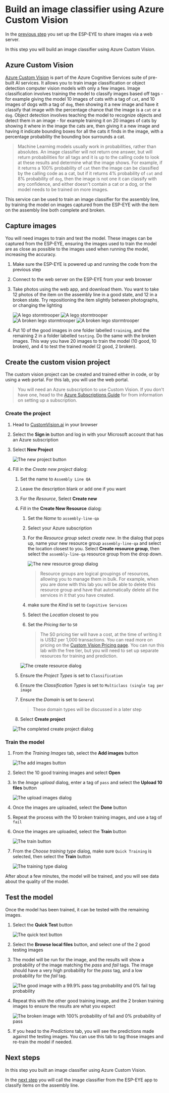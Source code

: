 # Build an image classifier using Azure Custom Vision

In the [previous step](./image-capture.md) you set up the ESP-EYE to share images via a web server.

In this step you will build an image classifier using Azure Custom Vision.

## Azure Custom Vision

[Azure Custom Vision](https://azure.microsoft.com/services/cognitive-services/custom-vision-service/?WT.mc_id=academic-7372-jabenn) is part of the Azure Cognitive Services suite of pre-built AI services. It allows you to train image classification or object detection computer vision models with only a few images. Image classification involves training the model to classify images based off tags - for example giving the model 10 images of cats with a tag of `cat`, and 10 images of dogs with a tag of `dog`, then showing it a new image and have it classify that image with the percentage chance that the image is a `cat` or a `dog`. Object detection involves teaching the model to recognize objects and detect them in an image - for example training it on 20 images of cats by showing it where in the image the cats are, then giving it a new image and having it indicate bounding boxes for all the cats it finds in the image, with a percentage probability the bounding box surrounds a cat.

> Machine Learning models usually work in probabilities, rather than absolutes. An image classifier will not return one answer, but will return probabilities for all tags and it is up to the calling code to look at these results and determine what the image shows. For example, if it returns a 100% probability of `cat` then the image can be classified by the calling code as a cat, but if it returns 4% probability of `cat` and 8% probability of `dog`, then the image is not one it can classify with any confidence, and either doesn't contain a cat or a dog, or the model needs to be trained on more images.

This service can be used to train an image classifier for the assembly line, by training the model on images captured from the ESP-EYE with the item on the assembly line both complete and broken.

## Capture images

You will need images to train and test the model. These images can be captured from the ESP-EYE, ensuring the images used to train the model are as close as possible to the images used when running the model, increasing the accuracy.

1. Make sure the ESP-EYE is powered up and running the code from the previous step

1. Connect to the web server on the ESP-EYE from your web browser

1. Take photos using the web app, and download them. You want to take 12 photos of the item on the assembly line in a good state, and 12 in a broken state. Try repositioning the item slightly between photographs, or changing the lighting

    ![A lego stormtrooper](../images/stormtrooper-1.jpg) ![A lego stormtrooper](../images/stormtrooper-2.jpg)
    ![A broken lego stormtrooper](../images/broken-stormtrooper-1.jpg) ![A broken lego stormtrooper](../images/broken-stormtrooper-2.jpg)

1. Put 10 of the good images in one folder labelled `training`, and the remaining 2 in a folder labelled `testing`. Do the same with the broken images. This way you have 20 images to train the model (10 good, 10 broken), and 4 to test the trained model (2 good, 2 broken).

## Create the custom vision project

The custom vision project can be created and trained either in code, or by using a web portal. For this lab, you will use the web portal.

> You will need an Azure subscription to use Custom Vision. If you don't have one, head to the [Azure Subscriptions Guide](../../../../../azure-subscription.md) for from information on setting up a subscription.

### Create the project

1. Head to [CustomVision.ai](https://www.customvision.ai/?WT.mc_id=academic-7372-jabenn) in your browser

1. Select the **Sign in** button and log in with your Microsoft account that has an Azure subscription

1. Select **New Project**

    ![The new project button](../../../../images/custom-vision-new-project-button.png)

1. Fill in the *Create new project* dialog:

    1. Set the name to `Assembly Line QA`

    1. Leave the description blank or add one if you want

    1. For the *Resource*, Select **Create new**

    1. Fill in the **Create New Resource** dialog:

        1. Set the *Name* to `assembly-line-qa`

        1. Select your Azure subscription

        1. For the *Resource group* select *create new*. In the dialog that pops up, name your new resource group `assembly-line-qa` and select the location closest to you. Select **Create resource group**, then select the `assembly-line-qa` resource group from the drop down.

            ![The new resource group dialog](../images/custom-vision-new-resource-group.png)

            > Resource groups are logical groupings of resources, allowing you to manage them in bulk. For example, when you are done with this lab you will be able to delete this resource group and have that automatically delete all the services in it that you have created.

        1. make sure the *Kind* is set to `Cognitive Services`

        1. Select the *Location* closest to you

        1. Set the *Pricing tier* to `S0`

            > The S0 pricing tier will have a cost, at the time of writing it is US$2 per 1,000 transactions. You can read more on pricing on the [Custom Vision Pricing page](https://azure.microsoft.com/pricing/details/cognitive-services/custom-vision-service/?WT.mc_id=academic-7372-jabenn). You can run this lab with the free tier, but you will need to set up separate resources for training and prediction.

        ![The create resource dialog](../images/custom-vision-new-resource.png)

    1. Ensure the *Project Types* is set to `Classification`

    1. Ensure the *Classification Types* is set to `Multiclass (single tag per image`

    1. Ensure the *Domain* is set to `General`

        > These domain types will be discussed in a later step

    1. Select **Create project**

    ![The completed create project dialog](../images/custom-vision-new-project.png)

### Train the model

1. From the *Training Images* tab, select the **Add images** button

    ![The add images button](../images/custom-vision-add-images-button.png)

1. Select the 10 good training images and select **Open**

1. In the *Image upload* dialog, enter a tag of `pass` and select the **Upload 10 files** button

    ![The upload images dialog](../images/custom-vision-upload-pass-dialog.png)

1. Once the images are uploaded, select the **Done** button

1. Repeat the process with the 10 broken training images, and use a tag of `fail`

1. Once the images are uploaded, select the **Train** button

    ![The train button](../../../../images/custom-vision-train-button.png)

1. From the *Choose training type* dialog, make sure `Quick Training` is selected, then select the **Train** button

    ![The training type dialog](../../../../images/custom-vision-train-type-dialog-quick-train-selected.png)

After about a few minutes, the model will be trained, and you will see data about the quality of the model.

## Test the model

Once the model has been trained, it can be tested with the remaining images.

1. Select the **Quick Test** button

    ![The quick text button](../../../../images/custom-vision-quick-test-button.png)

1. Select the **Browse local files** button, and select one of the 2 good testing images

1. The model will be run for the image, and the results will show a probability of the image matching the *pass* and *fail* tags. The image should have a very high probability for the *pass* tag, and a low probability for the *fail* tag.

    ![The good image with a 99.9% pass tag probability and 0% fail tag probability](../images/custom-vision-quick-test-pass.png)

1. Repeat this with the other good training image, and the 2 broken training images to ensure the results are what you expect

    ![The broken image with 100% probability of fail and 0% probability of pass](../images/custom-vision-quick-test-fail.png)

1. If you head to the *Predictions* tab, you will see the predictions made against the testing images. You can use this tab to tag those images and re-train the model if needed.

## Next steps

In this step you built an image classifier using Azure Custom Vision.

In the [next step](./classify-esp-eye.md) you will call the image classifier from the ESP-EYE app to classify items on the assembly line.
